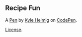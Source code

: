 Recipe Fun
----------


A [Pen](http://codepen.io/kshc46/pen/oLXOqW) by [Kyle Helmig](http://codepen.io/kshc46) on [CodePen](http://codepen.io/).

[License](http://codepen.io/kshc46/pen/oLXOqW/license).